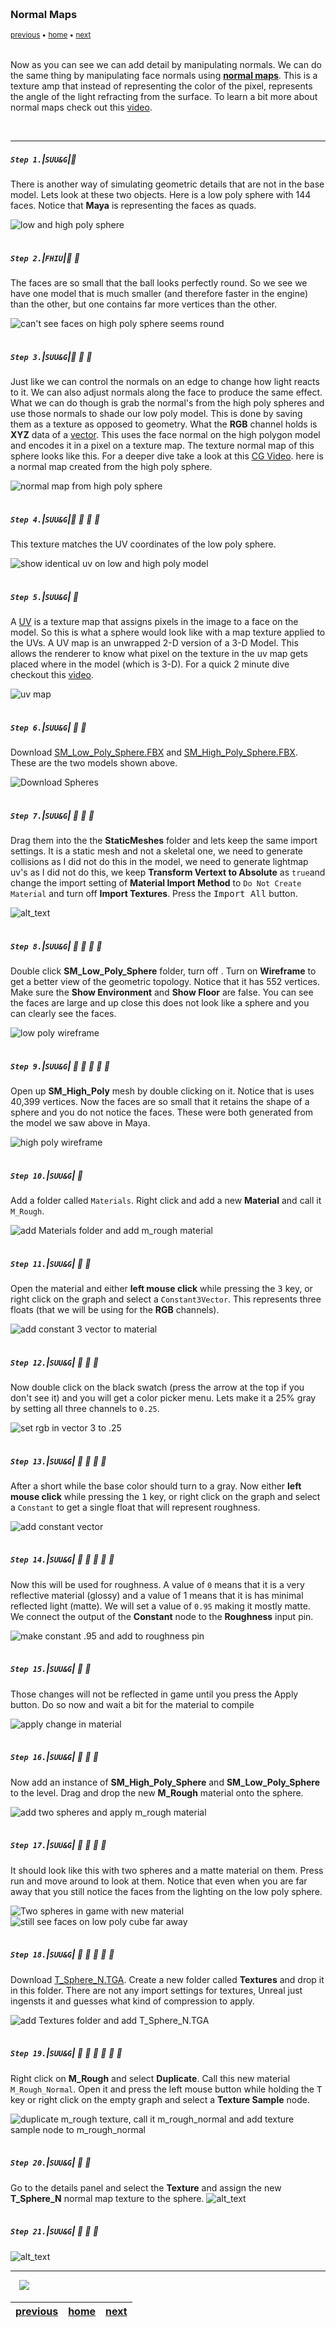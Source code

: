 <img src="https://via.placeholder.com/1000x4/45D7CA/45D7CA" alt="drawing" height="4px"/>

### Normal Maps

<sub>[previous](../edge-normals/README.md#user-content-edge-normals-in-practice) • [home](../README.md#user-content-ue4-static-meshes) • [next](../)</sub>

<img src="https://via.placeholder.com/1000x4/45D7CA/45D7CA" alt="drawing" height="4px"/>

Now as you can see we can add detail by manipulating normals.  We can do the same thing by manipulating face normals using **[normal maps](https://en.wikipedia.org/wiki/Normal_mapping)**. This is a texture amp that instead of representing the color of the pixel, represents the angle of the light refracting from the surface. To learn a bit more about normal maps check out this [video](https://www.youtube.com/watch?v=GyfVQmoFX4c).

<br>

---

##### `Step 1.`\|`SUU&G`|:small_blue_diamond:
There is another way of simulating geometric details that are not in the base model.  Lets look at these two objects.  Here is a low poly sphere with 144 faces. Notice that **Maya** is representing the faces as quads.

![low and high poly sphere](images/image_21.jpg)

<img src="https://via.placeholder.com/500x2/45D7CA/45D7CA" alt="drawing" height="2px" alt = ""/>

##### `Step 2.`\|`FHIU`|:small_blue_diamond: :small_blue_diamond: 

The faces are so small that the ball looks perfectly round. So we see we have one model that is much smaller (and therefore faster in the engine) than the other, but one contains far more vertices than the other.

![can't see faces on high poly sphere seems round](images/image_22.jpg)

<img src="https://via.placeholder.com/500x2/45D7CA/45D7CA" alt="drawing" height="2px" alt = ""/>

##### `Step 3.`\|`SUU&G`|:small_blue_diamond: :small_blue_diamond: :small_blue_diamond:

Just like we can control the normals on an edge to change how light reacts to it.  We can also adjust normals along the face to produce the same effect.  What we can do though is grab the normal's from the high poly spheres and use those normals to shade our low poly model. This is done by saving them as a texture as opposed to geometry.  What the **RGB** channel holds is **XYZ** data of a [vector](https://en.wikipedia.org/wiki/Euclidean_vector).  This uses the face normal on the high polygon model and encodes it in a pixel on a texture map.  The texture normal map of this sphere looks like this. For a deeper dive take a look at this [CG Video](https://www.youtube.com/watch?v=oOOeV3IU2Yo). here is a normal map created from the high poly sphere.

![normal map from high poly sphere](images/image_23.jpg)

<img src="https://via.placeholder.com/500x2/45D7CA/45D7CA" alt="drawing" height="2px" alt = ""/>

##### `Step 4.`\|`SUU&G`|:small_blue_diamond: :small_blue_diamond: :small_blue_diamond: :small_blue_diamond:

This texture matches the UV coordinates of the low poly sphere.

![show identical uv on low and high poly model](images/image_24.jpg)

<img src="https://via.placeholder.com/500x2/45D7CA/45D7CA" alt="drawing" height="2px" alt = ""/>

##### `Step 5.`\|`SUU&G`| :small_orange_diamond:

A [UV](https://en.wikipedia.org/wiki/UV_mapping) is a texture map that assigns pixels in the image to a face on the model. So this is what a sphere would look like with a map texture applied to the UVs. A UV map is an unwrapped 2-D version of a 3-D Model.  This allows the renderer to know what pixel on the texture in the uv map gets placed where in the model (which is 3-D). For a quick 2 minute dive checkout this [video](https://www.youtube.com/watch?v=mAcEzlsoad0).
    
![uv map](images/image_25.jpg)

<img src="https://via.placeholder.com/500x2/45D7CA/45D7CA" alt="drawing" height="2px" alt = ""/>

##### `Step 6.`\|`SUU&G`| :small_orange_diamond: :small_blue_diamond:

Download [SM_Low_Poly_Sphere.FBX](../Assets/SM_Low_Poly_Sphere.FBX) and [SM_High_Poly_Sphere.FBX](../Assets/SM_High_Poly_Sphere.FBX). These are the two models shown above.


![Download Spheres](images/DownloadSpheres.png)

<img src="https://via.placeholder.com/500x2/45D7CA/45D7CA" alt="drawing" height="2px" alt = ""/>

##### `Step 7.`\|`SUU&G`| :small_orange_diamond: :small_blue_diamond: :small_blue_diamond:

Drag them into the the **StaticMeshes** folder and lets keep the same import settings.  It is a static mesh and not a skeletal one, we need to generate collisions as I did not do this in the model, we need to generate lightmap uv's as I did not do this, we keep **Transform Vertext to Absolute** as `true`and change the import setting of **Material Import Method** to `Do Not Create Material` and turn off **Import Textures**.  Press the <kbd>Import All</kbd> button.  

![alt_text](images/ImportTwoSpheres.jpg)

<img src="https://via.placeholder.com/500x2/45D7CA/45D7CA" alt="drawing" height="2px" alt = ""/>

##### `Step 8.`\|`SUU&G`| :small_orange_diamond: :small_blue_diamond: :small_blue_diamond: :small_blue_diamond:

Double click **SM_Low_Poly_Sphere** folder, turn off .  Turn on **Wireframe** to get a better view of the geometric topology. Notice that it has 552 vertices. Make sure the **Show Environment** and **Show Floor** are false.  You can see the faces are large and up close this does not look like a sphere and you can clearly see the faces.

![low poly wireframe](images/LowPolySphereWireframe.jpg)

<img src="https://via.placeholder.com/500x2/45D7CA/45D7CA" alt="drawing" height="2px" alt = ""/>

##### `Step 9.`\|`SUU&G`| :small_orange_diamond: :small_blue_diamond: :small_blue_diamond: :small_blue_diamond: :small_blue_diamond:

Open up **SM_High_Poly** mesh by double clicking on it.  Notice that is uses 40,399 vertices. Now the faces are so small that it retains the shape of a sphere and you do not notice the faces. These were both generated from the model we saw above in Maya.

![high poly wireframe](images/HighPolySphereWireframe.jpg)

<img src="https://via.placeholder.com/500x2/45D7CA/45D7CA" alt="drawing" height="2px" alt = ""/>

##### `Step 10.`\|`SUU&G`| :large_blue_diamond:

Add a folder called `Materials`.  Right click and add a new **Material** and call it `M_Rough`.

![add Materials folder and add m_rough material](images/AddMatFolder.jpg)

<img src="https://via.placeholder.com/500x2/45D7CA/45D7CA" alt="drawing" height="2px" alt = ""/>

##### `Step 11.`\|`SUU&G`| :large_blue_diamond: :small_blue_diamond: 

Open the material and either **left mouse click** while pressing the <kbd>3</kbd> key, or right click on the graph and select a `Constant3Vector`.  This represents three floats (that we will be using for the **RGB** channels).

![add constant 3 vector  to material](images/AddConst3Vec.jpg)

<img src="https://via.placeholder.com/500x2/45D7CA/45D7CA" alt="drawing" height="2px" alt = ""/>


##### `Step 12.`\|`SUU&G`| :large_blue_diamond: :small_blue_diamond: :small_blue_diamond: 

Now double click on the black swatch (press the arrow at the top if you don't see it) and you will get a color picker menu.  Lets make it a 25% gray by setting all three channels to `0.25`.

![set rgb in vector 3 to .25](images/SetRoughBaseColor.jpg)

<img src="https://via.placeholder.com/500x2/45D7CA/45D7CA" alt="drawing" height="2px" alt = ""/>

##### `Step 13.`\|`SUU&G`| :large_blue_diamond: :small_blue_diamond: :small_blue_diamond:  :small_blue_diamond: 

After a short while the base color should turn to a gray.  Now either **left mouse click** while pressing the <kbd>1</kbd> key, or right click on the graph and select a `Constant` to get a single float that will represent roughness.

![add constant vector](images/AddConstVec.jpg)

<img src="https://via.placeholder.com/500x2/45D7CA/45D7CA" alt="drawing" height="2px" alt = ""/>

##### `Step 14.`\|`SUU&G`| :large_blue_diamond: :small_blue_diamond: :small_blue_diamond: :small_blue_diamond:  :small_blue_diamond: 

Now this will be used for roughness.  A value of `0` means that it is a very reflective material (glossy) and a value of 1 means that it is has minimal reflected light (matte).  We will set a value of `0.95` making it mostly matte.  We connect the output of the **Constant** node to the **Roughness** input pin.

![make constant .95 and add to roughness pin](images/SetRoughness.jpg)

<img src="https://via.placeholder.com/500x2/45D7CA/45D7CA" alt="drawing" height="2px" alt = ""/>

##### `Step 15.`\|`SUU&G`| :large_blue_diamond: :small_orange_diamond: 

Those changes will not be reflected in game until you press the <kb>Apply button</kbd>.  Do so now and wait a bit for the material to compile

![apply change in material](images/ApplyChanges.jpg)

<img src="https://via.placeholder.com/500x2/45D7CA/45D7CA" alt="drawing" height="2px" alt = ""/>

##### `Step 16.`\|`SUU&G`| :large_blue_diamond: :small_orange_diamond:   :small_blue_diamond: 

Now add an instance of **SM_High_Poly_Sphere** and **SM_Low_Poly_Sphere** to the level.  Drag and drop the new **M_Rough** material onto the sphere.

![add two spheres and apply m_rough material](images/AddSpheresAndMaterialsToLvl.jpg)

<img src="https://via.placeholder.com/500x2/45D7CA/45D7CA" alt="drawing" height="2px" alt = ""/>

##### `Step 17.`\|`SUU&G`| :large_blue_diamond: :small_orange_diamond: :small_blue_diamond: :small_blue_diamond:

It should look like this with two spheres and a matte material on them.  Press run and move around to look at them.  Notice that even when you are far away that you still notice the faces from the lighting on the low poly sphere.

![Two spheres in game with new material](images/RunGameSpheresMat.jpg)
![still see faces on low poly cube far away](images/StillSeeFacesFarAway.jpg)

<img src="https://via.placeholder.com/500x2/45D7CA/45D7CA" alt="drawing" height="2px" alt = ""/>

##### `Step 18.`\|`SUU&G`| :large_blue_diamond: :small_orange_diamond: :small_blue_diamond: :small_blue_diamond: :small_blue_diamond:
Download [T_Sphere_N.TGA](../Assets/T_Sphere_N.TGA).  Create a new folder called **Textures** and drop it in this folder. There are not any import settings for textures, Unreal just ingensts it and guesses what kind of compression to apply.

![add Textures folder and add T_Sphere_N.TGA](images/AddTexture.jpg)

<img src="https://via.placeholder.com/500x2/45D7CA/45D7CA" alt="drawing" height="2px" alt = ""/>

##### `Step 19.`\|`SUU&G`| :large_blue_diamond: :small_orange_diamond: :small_blue_diamond: :small_blue_diamond: :small_blue_diamond: :small_blue_diamond:

Right click on **M_Rough** and select **Duplicate**.  Call this new material `M_Rough_Normal`.  Open it and press the left mouse button while holding the <kbd>T</kbd> key or right click on the empty graph and select a **Texture Sample** node.

![duplicate m_rough texture, call it m_rough_normal and add texture sample node to m_rough_normal](images/MRoughNormalAddT.jpg)

<img src="https://via.placeholder.com/500x2/45D7CA/45D7CA" alt="drawing" height="2px" alt = ""/>

##### `Step 20.`\|`SUU&G`| :large_blue_diamond: :large_blue_diamond:

Go to the details panel and select the **Texture** and assign the new **T_Sphere_N** normal map texture to the sphere.
![alt_text](images/TSPhereTexture.jpg)

<img src="https://via.placeholder.com/500x2/45D7CA/45D7CA" alt="drawing" height="2px" alt = ""/>

##### `Step 21.`\|`SUU&G`| :large_blue_diamond: :large_blue_diamond: :small_blue_diamond:

![alt_text](images/.jpg)

___

<img src="https://via.placeholder.com/500x2/45D7CA/45D7CA" alt="drawing" height="2px" alt = ""/>

<img src="https://via.placeholder.com/1000x4/dba81a/dba81a" alt="drawing" height="4px" alt = ""/>

<img src="https://via.placeholder.com/1000x100/45D7CA/000000/?text=Next Up - ADD NEXT TITLE">

<img src="https://via.placeholder.com/1000x4/dba81a/dba81a" alt="drawing" height="4px" alt = ""/>

| [previous](../edge-normals/README.md#user-content-edge-normals-in-practice)| [home](../README.md#user-content-ue4-static-meshes) | [next](../)|
|---|---|---|
